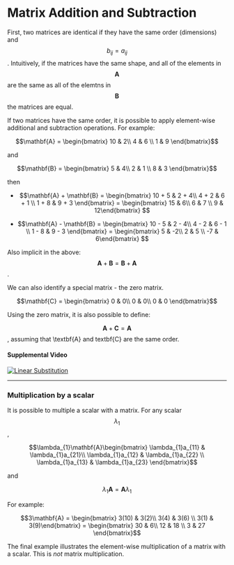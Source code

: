 # Matrix Addition and Subtraction

First, two matrices are identical if they have the same order (dimensions) and $$b_{ij} = a_{ij}$$.  Intuitively, if the matrices have the same shape, and all of the elements in $$\mathbf{A}$$ are the same as all of the elemtns in $$\mathbf{B}$$ the matrices are equal.

If two matrices have the same order, it is possible to apply element-wise additional and subtraction operations.  For example:

$$\mathbf{A} = \begin{bmatrix}
10 & 2\\ 
4 & 6 \\ 
 1 & 9 
\end{bmatrix}$$

and

$$\mathbf{B} = \begin{bmatrix}
5 & 4\\ 
2 & 1 \\ 
 8 & 3 
\end{bmatrix}$$

then

* $$\mathbf{A} + \mathbf{B} = \begin{bmatrix}
10 + 5 & 2 + 4\\ 
4 + 2 & 6 + 1 \\ 
1 + 8 & 9 + 3 
\end{bmatrix} = \begin{bmatrix}
15 & 6\\ 
6 & 7 \\ 
9 & 12\end{bmatrix} $$

* $$\mathbf{A} - \mathbf{B} = \begin{bmatrix}
10 - 5 & 2 - 4\\ 
4 - 2 & 6 - 1 \\ 
1 - 8 & 9 - 3 
\end{bmatrix} = \begin{bmatrix}
5 & -2\\ 
2 & 5 \\ 
-7 & 6\end{bmatrix} $$

Also implicit in the above: $$\mathbf{A} + \mathbf{B} = \mathbf{B} + \mathbf{A}$$.

We can also identify a special matrix - the zero matrix.  

$$\mathbf{C} = 
\begin{bmatrix}
0 & 0\\
0 & 0\\
0 & 0
\end{bmatrix}$$

Using the zero matrix, it is also possible to define:

$$\mathbf{A} + \mathbf{C} = \mathbf{A}$$, assuming that \textbf{A} and textbf{C} are the same order.

#### Supplemental Video

[![Linear Substitution](http://img.youtube.com/vi/WR9qCSXJlyY/0.jpg)](https://www.khanacademy.org/math/algebra-home/alg-matrices/alg-adding-and-subtracting-matrices/v/matrix-addition-and-subtraction-1)

---------

### Multiplication by a scalar
It is possible to multiple a scalar with a matrix.  For any scalar $$\lambda_{1}$$,

$$\lambda_{1}\mathbf{A}\begin{bmatrix}
\lambda_{1}a_{11} & \lambda_{1}a_{21}\\ 
\lambda_{1}a_{12} & \lambda_{1}a_{22} \\ 
 \lambda_{1}a_{13} & \lambda_{1}a_{23} 
\end{bmatrix}$$

and 

$$ \lambda_{1}\mathbf{A} = \mathbf{A}\lambda_{1}$$

For example:

$$3\mathbf{A} = \begin{bmatrix}
3(10) & 3(2)\\ 
3(4) & 3(6) \\ 
3(1) & 3(9)\end{bmatrix} = \begin{bmatrix}
30 & 6\\ 
12 & 18 \\ 
 3 & 27 
\end{bmatrix}$$

The final example illustrates the element-wise multiplication of a matrix with a scalar.  This is *not* matrix multiplication.
